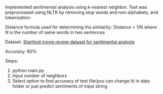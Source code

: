Implemented sentimental analysis using k-nearest neighbor.
Text was preprocessed using NLTK by removing stop words and non-alphabets, and tokenization.

Distance formula used for determining the similarity:
Distance = 1/N where N is the number of same words in two sentences

Dataset:
[Stanford movie review dataset for sentimental analysis](http://nifty.stanford.edu/2016/manley-urness-movie-review-sentiment/)

Accuracy: 60%

Steps:
1) python main.py 
2) Input number of neighbors
3) Select option to find accuracy of test file(you can change it) in data folder or just predict sentiments of input string

